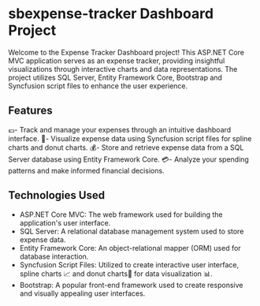 # sbexpense-tracker Dashboard Project

Welcome to the Expense Tracker Dashboard project! This ASP.NET Core MVC application serves as an expense tracker, providing insightful visualizations through interactive charts and data representations.
The project utilizes SQL Server, Entity Framework Core, Bootstrap and Syncfusion script files to enhance the user experience.

## Features

💷- Track and manage your expenses  through an intuitive dashboard interface.
💸- Visualize expense data using Syncfusion script files for spline charts and donut charts.
💰- Store and retrieve expense data from a SQL Server database using Entity Framework Core.
💳- Analyze your spending patterns and make informed financial decisions.

## Technologies Used

- ASP.NET Core MVC: The web framework used for building the application's user interface.
- SQL Server: A relational database management system used to store expense data.
- Entity Framework Core: An object-relational mapper (ORM) used for database interaction.
- Syncfusion Script Files: Utilized to create interactive user interface, spline charts 📈 and donut charts🍩 for data visualization 📊.
- Bootstrap: A popular front-end framework used to create responsive and visually appealing user interfaces.

